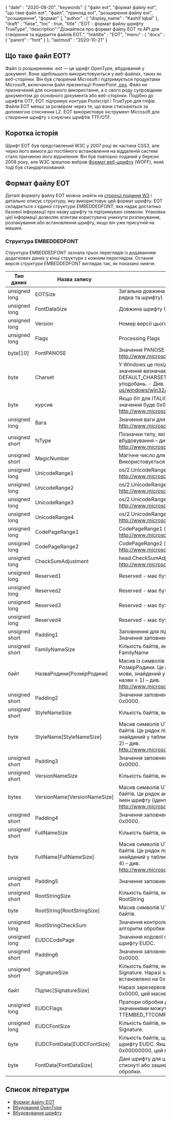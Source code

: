 {
  "date" : "2020-08-20",
  "keywords" :[ "файл eot", "формат файлу eot", "що таке файл eot", "файл", "приклад eot", "розширення файлу eot", "розширення", "формат" ],
  "author" : {
    "display_name" : "Kashif Iqbal"
},
  "draft" : "false",
  "toc" : true,
  "title" :"EOT - формат файлу шрифту TrueType",
  "description":"Дізнайтеся про формат файлу EOT та API для створення та відкриття файлів EOT.",
  "linktitle" : "EOT",
  "menu" : {
    "docs" : {
      "parent" : "font"
}
},
  "lastmod" : "2020-10-21"
}

## Що таке файл EOT?

Файл із розширенням .eot — це шрифт OpenType, вбудований у документ. Вони здебільшого використовуються у веб-файлах, таких як веб-сторінки. Він був створений Microsoft і підтримується продуктами Microsoft, включаючи файл презентації PowerPoint [.pps](/uk/presentation/pps). Файл не призначений для основного використання, а є свого роду супровідним документом до основного документа або веб-сторінки. Подібно до шрифтів OTF, EOT підтримує контури Postscript і TrueType для гліфів. Файли EOT менші за розміром через те, що вони стискаються за допомогою стиснення LZ. EOT використовує інструмент Microsoft для створення шрифту з існуючих шрифтів TTF/OTF.

## Коротка історія

Шрифт EOT був представлений W3C у 2007 році як частина CSS3, але через його вимоги до постійного встановлення на віддаленій системі стало причиною його відхилення. Він був повторно поданий у березні 2008 року, але W3C зрештою вибрав [Формат веб-шрифту](/uk/font/woff/) (WOFF), який тоді був стандартизований.

## Формат файлу EOT

Деталі формату файлу EOT можна знайти на [сторінці подання W3](https://www.w3.org/Submission/EOT/#FileFormat) і детально описує структуру, яку використовує цей формат шрифту. EOT складається з єдиної структури EMBEDDEDFONT, яка надає достатньо базової інформації про назву шрифту та підтримувані символи. Упаковка цієї інформації дозволяє агентам користувача уникнути розпакування, розпакування або встановлення шрифту, якщо він уже присутній на машині.

### Структура EMBEDDEDFONT
Структура EMBEDDEDFONT зазнала трьох переглядів із додаванням додаткових даних у кінці структури з кожним переглядом. Остання версія структури EMBEDDEDFONT виглядає так, як показано нижче.

|Тип даних|Назва запису|Опис|
---|---|---|
|unsigned long|EOTSize|Загальна довжина структури в байтах (включаючи дані рядка та шрифту)|
|unsigned long|FontDataSize|Довжина шрифту OpenType (FontData) у байтах|
|unsigned long|Version|Номер версії цього формату - 0x00020002|
|unsigned long|Flags|Processing Flags|
|byte[10]|FontPANOSE|Значення PANOSE для цього шрифту – див. http://www.microsoft.com/typography/otspec/os2.htm#pan|
|byte|Charset|У Windows це похідне від TEXTMETRIC.tmCharSet. Це значення визначає набір символів шрифту. DEFAULT_CHARSET (0x01) вказує на відсутність уподобань. - Див. https://learn.microsoft.com/en-us/windows/win32/api/wingdi/ns-wingdi-textmetrica|
|byte|курсив|Якщо біт для ITALIC установлено в OS/2.fsSelection, значення буде 0x01 - див. http://www.microsoft.com/typography/otspec/os2.htm#fss|
|unsigned long|Вага|Значення ваги для цього шрифту – див. http://www.microsoft.com/typography/otspec/os2.htm#wtc|
|unsigned short|fsType|Позначки типу, які надають інформацію про дозволи на вбудовування – див. http://www.microsoft.com/typography/otspec/os2.htm#fst|
|unsigned short|MagicNumber|Магічне число для файлу EOT - 0x504C. Використовується для перевірки даних на пошкодження.|
|unsigned long|UnicodeRange1|os/2.UnicodeRange1 (біти 0-31) – див. http://www.microsoft.com/typography/otspec/os2.htm#ur|
|unsigned long|UnicodeRange2|os/2.UnicodeRange2 (біти 32-63) – див. http://www.microsoft.com/typography/otspec/os2.htm#ur|
|unsigned long|UnicodeRange3|os/2.UnicodeRange3 (біти 64-95) – див. http://www.microsoft.com/typography/otspec/os2.htm#ur|
|unsigned long|UnicodeRange4|os/2.UnicodeRange4 (біти 96-127) – див. http://www.microsoft.com/typography/otspec/os2.htm#ur|
|unsigned long|CodePageRange1|CodePageRange1 (біти 0-31) – див. http://www.microsoft.com/typography/otspec/os2.htm#cpr|
|unsigned long|CodePageRange2|CodePageRange2 (біти 32-63) – див. http://www.microsoft.com/typography/otspec/os2.htm#cpr|
|unsigned long|CheckSumAdjustment|head.CheckSumAdjustment – Див. http://www.microsoft.com/typography/otspec/head.htm|
|unsigned long|Reserved1|Reserved - має бути 0|
|unsigned long|Reserved2|Reserved - має бути 0|
|unsigned long|Reserved3|Reserved - має бути 0|
|unsigned long|Reserved4|Reserved - має бути 0|
|unsigned short|Padding1|Заповнення для підтримки довгого вирівнювання. Значення заповнення завжди має бути 0x0000.|
|unsigned short|FamilyNameSize|Кількість байтів, які використовуються масивом FamilyName|
|байт|НазваРодини[РозмірРодини]|Масив із символів UTF-16 довжиною в байти РозмірРодини. Це рядок сімейства шрифтів англійської мови, знайдений у таблиці імен шрифту (ідентифікатор назви = 1) – див. http://www.microsoft.com/typography/otspec/name.htm|
|unsigned short|Padding2|Значення заповнення завжди має бути встановлено на 0x0000.|
|unsigned short|StyleNameSize|Кількість байтів, використовуваних StyleName|
|byte|StyleName[StyleNameSize]|Масив символів UTF-16 довжиною StyleNameSize байтів. Це рядок підсімейства шрифтів англійської мови, знайдений у таблиці імен шрифту (ідентифікатор імені = 2) – див. http://www.microsoft.com/typography/otspec/name.htm|
|unsigned short|Padding3|Значення заповнення завжди має бути встановлено на 0x0000.|
|unsigned short|VersionNameSize|Кількість байтів, які використовує VersionName|
|bytes|VersionName[VersionNameSize]|Масив символів UTF-16 довжиною в VersionNameSize байтів. Це рядок англійської версії, знайдений у таблиці імен шрифту (ідентифікатор назви = 5) – див. http://www.microsoft.com/typography/otspec/name.htm|
|unsigned short|Padding4|Значення заповнення завжди має бути встановлено на 0x0000.|
|unsigned short|FullNameSize|Кількість байтів, які використовує FullName|
|byte|FullName[FullNameSize]|Масив символів UTF-16 довжиною в FullNameSize байтів. Це рядок повної назви англійською мовою, знайдений у таблиці імен шрифту (ідентифікатор назви = 4) – див. http://www.microsoft.com/typography/otspec/name.htm|
|unsigned short|Padding5|Значення заповнення завжди має бути 0x0000.|
|unsigned short|RootStringSize|Кількість байтів, які використовуються масивом RootString|
|byte|RootString[RootStringSize]|Масив символів UTF-16 довжиною RootStringSize байтів.|
|unsigned long|RootStringCheckSum|Значення контрольної суми RootString. Нижче наведено алгоритм обробки RootStringChecksum.|
|unsigned long|EUDCCodePage|Значення кодової сторінки, необхідне для підтримки шрифту EUDC.|
|unsigned short|Padding6|Значення заповнення завжди має бути встановлено на 0x0000.|
|unsigned short|SignatureSize|Кількість байтів, які використовуються масивом Signature. Наразі зарезервовано та має бути встановлено на 0x0000.|
|байт|Підпис[SignatureSize]|Наразі зарезервовано. Якщо SignatureSize дорівнює 0x0000, цей масив не має довжини.|
|unsigned long|EUDCFlags|Прапори обробки для шрифту EUDC. Типовими значеннями можуть бути TTEMBED_XORENCRYPTDATA і TTEMBED_TTCOMPRESSED.|
|unsigned long|EUDCFontSize|Кількість байтів, які використовуються масивом Signature.|
|byte|EUDCFontData[EUDCFontSize]|Кількість байтів, що використовуються для даних шрифту EUDC. Якщо EUDCFontSize дорівнює 0x00000000, цей масив не має довжини.|
|byte|FontData[FontDataSize]|Дані шрифту для цього файлу EOT. Дані можуть бути стиснуті або зашифровані XOR, як зазначено прапорами обробки.|

## Список літератури

* [Формат файлу EOT](https://www.w3.org/Submission/EOT/)
* [Вбудований OpenType](https://en.wikipedia.org/wiki/Embedded_OpenType)
* [Вбудовування шрифту](https://en.wikipedia.org/wiki/Font_embedding)


